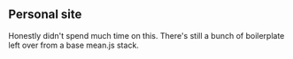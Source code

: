 ## Personal site
Honestly didn't spend much time on this. There's still a bunch of boilerplate left over from a base mean.js stack.
